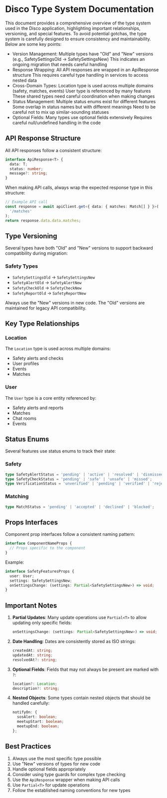# Disco Type System Documentation

This document provides a comprehensive overview of the type system used in the Disco application, highlighting important relationships, versioning, and special features.
To avoid potential gotchas, the type system is carefully designed to ensure consistency and maintainability. Below are some key points:
- Version Management:
Multiple types have "Old" and "New" versions (e.g., SafetySettingsOld → SafetySettingsNew)
This indicates an ongoing migration that needs careful handling
- Response Wrapping:
All API responses are wrapped in an ApiResponse<T> structure
This requires careful type handling in services to access nested data
- Cross-Domain Types:
Location type is used across multiple domains (safety, matches, events)
User type is referenced by many features
These shared types need careful coordination when making changes
- Status Management:
Multiple status enums exist for different features
Some overlap in status names but with different meanings
Need to be careful not to mix up similar-sounding statuses
- Optional Fields:
Many types use optional fields extensively
Requires careful null/undefined handling in the code

## API Response Structure

All API responses follow a consistent structure:

```typescript
interface ApiResponse<T> {
  data: T;
  status: number;
  message?: string;
}
```

When making API calls, always wrap the expected response type in this structure:

```typescript
// Example API call
const response = await apiClient.get<{ data: { matches: Match[] } }>(
  '/matches'
);
return response.data.data.matches;
```

## Type Versioning

Several types have both "Old" and "New" versions to support backward compatibility during migration:

### Safety Types
- `SafetySettingsOld` → `SafetySettingsNew`
- `SafetyAlertOld` → `SafetyAlertNew`
- `SafetyCheckOld` → `SafetyCheckNew`
- `SafetyReportOld` → `SafetyReportNew`

Always use the "New" versions in new code. The "Old" versions are maintained for legacy API compatibility.

## Key Type Relationships

### Location
The `Location` type is used across multiple domains:
- Safety alerts and checks
- User profiles
- Events
- Matches

### User
The `User` type is a core entity referenced by:
- Safety alerts and reports
- Matches
- Chat rooms
- Events

## Status Enums

Several features use status enums to track their state:

### Safety
```typescript
type SafetyAlertStatus = 'pending' | 'active' | 'resolved' | 'dismissed';
type SafetyCheckStatus = 'pending' | 'safe' | 'unsafe' | 'missed';
type VerificationStatus = 'unverified' | 'pending' | 'verified' | 'rejected';
```

### Matching
```typescript
type MatchStatus = 'pending' | 'accepted' | 'declined' | 'blocked';
```

## Props Interfaces

Component prop interfaces follow a consistent naming pattern:
```typescript
interface ComponentNameProps {
  // Props specific to the component
}
```

Example:
```typescript
interface SafetyFeaturesProps {
  user: User;
  settings: SafetySettingsNew;
  onSettingsChange: (settings: Partial<SafetySettingsNew>) => void;
}
```

## Important Notes

1. **Partial Updates**: Many update operations use `Partial<T>` to allow updating only specific fields:
   ```typescript
   onSettingsChange: (settings: Partial<SafetySettingsNew>) => void;
   ```

2. **Date Handling**: Dates are consistently stored as ISO strings:
   ```typescript
   createdAt: string;
   updatedAt: string;
   resolvedAt?: string;
   ```

3. **Optional Fields**: Fields that may not always be present are marked with `?`:
   ```typescript
   location?: Location;
   description?: string;
   ```

4. **Nested Objects**: Some types contain nested objects that should be handled carefully:
   ```typescript
   notifyOn: {
     sosAlert: boolean;
     meetupStart: boolean;
     meetupEnd: boolean;
   };
   ```

## Best Practices

1. Always use the most specific type possible
2. Use "New" versions of types for new code
3. Handle optional fields appropriately
4. Consider using type guards for complex type checking
5. Use the `ApiResponse` wrapper when making API calls
6. Use `Partial<T>` for update operations
7. Follow the established naming conventions for new types
